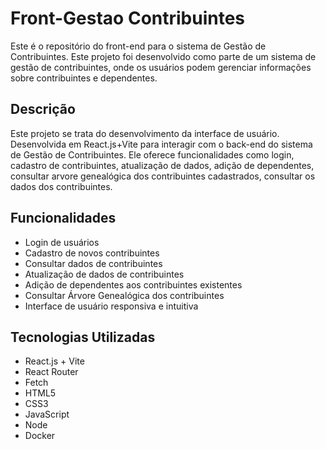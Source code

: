 # Front-Gestao Contribuintes

Este é o repositório do front-end para o sistema de Gestão de Contribuintes. Este projeto foi desenvolvido como parte de um sistema de gestão de contribuintes, onde os usuários podem gerenciar informações sobre contribuintes e dependentes.

## Descrição

Este projeto se trata do desenvolvimento da interface de usuário. Desenvolvida em React.js+Vite para interagir com o back-end do sistema de Gestão de Contribuintes. Ele oferece funcionalidades como login, cadastro de contribuintes, atualização de dados, adição de dependentes, consultar arvore genealógica dos contribuintes cadastrados, consultar os dados dos contribuintes.

## Funcionalidades

- Login de usuários
- Cadastro de novos contribuintes
- Consultar dados de contribuintes
- Atualização de dados de contribuintes
- Adição de dependentes aos contribuintes existentes
- Consultar Árvore Genealógica dos contribuintes
- Interface de usuário responsiva e intuitiva

## Tecnologias Utilizadas

- React.js + Vite
- React Router
- Fetch
- HTML5
- CSS3
- JavaScript
- Node
- Docker
